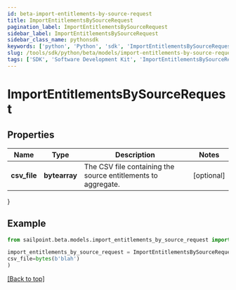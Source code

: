 ```yaml
---
id: beta-import-entitlements-by-source-request
title: ImportEntitlementsBySourceRequest
pagination_label: ImportEntitlementsBySourceRequest
sidebar_label: ImportEntitlementsBySourceRequest
sidebar_class_name: pythonsdk
keywords: ['python', 'Python', 'sdk', 'ImportEntitlementsBySourceRequest', 'BetaImportEntitlementsBySourceRequest'] 
slug: /tools/sdk/python/beta/models/import-entitlements-by-source-request
tags: ['SDK', 'Software Development Kit', 'ImportEntitlementsBySourceRequest', 'BetaImportEntitlementsBySourceRequest']
---
```


# ImportEntitlementsBySourceRequest


## Properties

Name | Type | Description | Notes
------------ | ------------- | ------------- | -------------
**csv_file** | **bytearray** | The CSV file containing the source entitlements to aggregate. | [optional] 
}

## Example

```python
from sailpoint.beta.models.import_entitlements_by_source_request import ImportEntitlementsBySourceRequest

import_entitlements_by_source_request = ImportEntitlementsBySourceRequest(
csv_file=bytes(b'blah')
)

```
[[Back to top]](#) 

